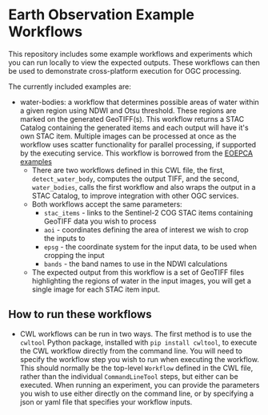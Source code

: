 # Earth Observation Example Workflows

This repository includes some example workflows and experiments which you can run locally to view the expected outputs. These workflows can then be used to demonstrate cross-platform execution for OGC processing.

The currently included examples are:
- water-bodies: a workflow that determines possible areas of water within a given region using NDWI and Otsu threshold. These regions are marked on the generated GeoTIFF(s). This workflow returns a STAC Catalog containing the generated items and each output will have it's own STAC item. Multiple images can be processed at once as the workflow uses scatter functionality for parallel processing, if supported by the executing service. This workflow is borrowed from the [EOEPCA examples](https://github.com/EOEPCA/deployment-guide/blob/main/scripts/processing/oapip/examples/app-water-bodies-cloud-native.1.5.0.cwl)
  - There are two workflows defined in this CWL file, the first, `detect_water_body`, computes the output TIFF, and the second, `water_bodies`, calls the first workflow and also wraps the output in a STAC Catalog, to improve integration with other OGC services.
  - Both workflows accept the same parameters:
    - `stac_items` - links to the Sentinel-2 COG STAC items containing GeoTIFF data you wish to process
    - `aoi` - coordinates defining the area of interest we wish to crop the inputs to
    - `epsg` - the coordinate system for the input data, to be used when cropping the input
    - `bands` - the band names to use in the NDWI calculations
  - The expected output from this workflow is a set of GeoTIFF files highlighting the regions of water in the input images, you will get a single image for each STAC item input.

## How to run these workflows
- CWL workflows can be run in two ways. The first method is to use the `cwltool` Python package, installed with `pip install cwltool`, to execute the CWL workflow directly from the command line. You will need to specify the workflow step you wish to run when executing the workflow. This should normally be the top-level `Workflow` defined in the CWL file, rather than the individual `CommandLineTool` steps, but either can be executed. When running an experiment, you can provide the parameters you wish to use either directly on the command line, or by specifying a json or yaml file that specifies your workflow inputs.